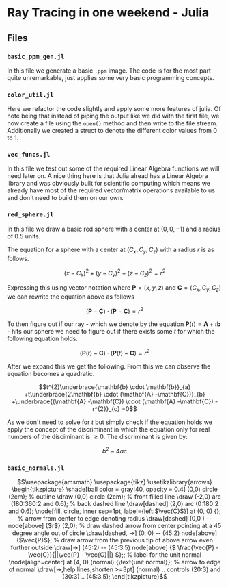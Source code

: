 # Ray Tracing in one weekend - Julia

## Files

### `basic_ppm_gen.jl`

In this file we generate a basic `.ppm` image.
The code is for the most part quite unremarkable, just applies some very basic programming concepts.

### `color_util.jl`

Here we refactor the code slightly and apply some more features of julia. Of note being that instead of
piping the output like we did with the first file, we now create a file using the `open()` method and then
write to the file stream. Additionally we created a struct to denote the different color values from 0 to 1.

### `vec_funcs.jl`

In this file we test out some of the required Linear Algebra functions we will need later on. A nice thing here
is that Julia alread has a Linear Algebra library and was obviously built for scientific computing which means
we already have most of the required vector/matrix operations available to us and don't need to build them on
our own.

### `red_sphere.jl`

In this file we draw a basic red sphere with a center at $(0, 0, -1)$ and a radius of $0.5$ units.

The equation for a sphere with a center at $(C_x, C_y, C_z)$ with a radius $r$ is as follows.

$$
(x - C_x)^2+(y - C_y)^2 + (z - C_z)^2 = r^2
$$

Expressing this using vector notation where $\mathbf{P}=(x, y, z)$ and $\mathbf{C}=(C_x, C_y, C_z)$ we can rewrite the equation above as follows

$$
(\mathbf{P} - \mathbf{C}) \cdot (\mathbf{P} - \mathbf{C})=r^2
$$

To then figure out if our ray - which we denote by the equation $\mathbf{P}(t)=\mathbf{A}+t\mathbf{b}$ - hits our sphere we need to figure out if there exists some $t$ for which the following equation holds.

$$
(\mathbf{P}(t) - \mathbf{C}) \cdot (\mathbf{P}(t) - \mathbf{C})=r^2
$$

After we expand this we get the following. From this we can observe the equation becomes a quadratic.

```math
t^{2}\underbrace{\mathbf{b} \cdot \mathbf{b}}_{a} +t\underbrace{2\mathbf{b} \cdot (\mathbf{A} -\mathbf{C})}_{b} +\underbrace{(\mathbf{A} -\mathbf{C}) \cdot (\mathbf{A} -\mathbf{C}) -r^{2}}_{c} =0
```

As we don't need to solve for $t$ but simply check if the equation holds we apply the concept of the discriminant in which the equation only for real numbers of the disciminant is $\geq 0$. The discriminant is given by:

$$
b^2-4ac
$$

### `basic_normals.jl`

```math
\usepackage{amsmath}
\usepackage{tikz}
\usetikzlibrary{arrows}

\begin{tikzpicture}
  \shade[ball color = gray!40, opacity = 0.4] (0,0) circle (2cm);
  
  % outline
  \draw (0,0) circle (2cm);
  
  % front filled line
  \draw (-2,0) arc (180:360:2 and 0.6);
  
  % back dashed line
  \draw[dashed] (2,0) arc (0:180:2 and 0.6);
  
  
  \node[fill, circle, inner sep=1pt, label={left:$\vec{C}$}] at (0, 0) {};

  % arrow from center to edge denoting radius
  \draw[dashed] (0,0 ) -- node[above] {$r$} (2,0);

  % draw dashed arrow from center pointing at a 45 degree angle out of circle 
  \draw[dashed, ->] (0, 0) -- (45:2) node[above] {$\vec{P}$};

  % draw arrow from the previous tip of above arrow even further outside
  \draw[->] (45:2) -- (45:3.5) node[above] {$ \frac{\vec{P} - \vec{C}}{||\vec{P} - \vec{C}||} $};;

  % label for the unit normal 
  \node[align=center] at (4, 0) (normal) {\text{unit normal}};
  % arrow to edge of normal
  \draw[->,help lines,shorten >=3pt] (normal) .. controls (20:3) and (30:3) .. (45:3.5);

\end{tikzpicture}
```
